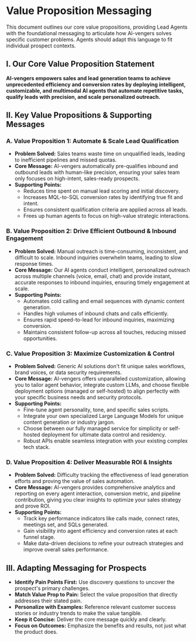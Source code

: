 # Value Proposition Messaging

This document outlines our core value propositions, providing Lead Agents with the foundational messaging to articulate how AI-vengers solves specific customer problems. Agents should adapt this language to fit individual prospect contexts.

## I. Our Core Value Proposition Statement

**AI-vengers empowers sales and lead generation teams to achieve unprecedented efficiency and conversion rates by deploying intelligent, customizable, and multimodal AI agents that automate repetitive tasks, qualify leads with precision, and scale personalized outreach.**

## II. Key Value Propositions & Supporting Messages

### A. Value Proposition 1: Automate & Scale Lead Qualification

* **Problem Solved:** Sales teams waste time on unqualified leads, leading to inefficient pipelines and missed quotas.
* **Core Message:** AI-vengers automatically pre-qualifies inbound and outbound leads with human-like precision, ensuring your sales team only focuses on high-intent, sales-ready prospects.
* **Supporting Points:**
    * Reduces time spent on manual lead scoring and initial discovery.
    * Increases MQL-to-SQL conversion rates by identifying true fit and intent.
    * Ensures consistent qualification criteria are applied across all leads.
    * Frees up human agents to focus on high-value strategic interactions.

### B. Value Proposition 2: Drive Efficient Outbound & Inbound Engagement

* **Problem Solved:** Manual outreach is time-consuming, inconsistent, and difficult to scale. Inbound inquiries overwhelm teams, leading to slow response times.
* **Core Message:** Our AI agents conduct intelligent, personalized outreach across multiple channels (voice, email, chat) and provide instant, accurate responses to inbound inquiries, ensuring timely engagement at scale.
* **Supporting Points:**
    * Automates cold calling and email sequences with dynamic content generation.
    * Handles high volumes of inbound chats and calls efficiently.
    * Ensures rapid speed-to-lead for inbound inquiries, maximizing conversion.
    * Maintains consistent follow-up across all touches, reducing missed opportunities.

### C. Value Proposition 3: Maximize Customization & Control

* **Problem Solved:** Generic AI solutions don't fit unique sales workflows, brand voices, or data security requirements.
* **Core Message:** AI-vengers offers unparalleled customization, allowing you to tailor agent behavior, integrate custom LLMs, and choose flexible deployment options (managed or self-hosted) to align perfectly with your specific business needs and security protocols.
* **Supporting Points:**
    * Fine-tune agent personality, tone, and specific sales scripts.
    * Integrate your own specialized Large Language Models for unique content generation or industry jargon.
    * Choose between our fully managed service for simplicity or self-hosted deployment for ultimate data control and residency.
    * Robust APIs enable seamless integration with your existing complex tech stack.

### D. Value Proposition 4: Deliver Measurable ROI & Insights

* **Problem Solved:** Difficulty tracking the effectiveness of lead generation efforts and proving the value of sales automation.
* **Core Message:** AI-vengers provides comprehensive analytics and reporting on every agent interaction, conversion metric, and pipeline contribution, giving you clear insights to optimize your sales strategy and prove ROI.
* **Supporting Points:**
    * Track key performance indicators like calls made, connect rates, meetings set, and SQLs generated.
    * Gain visibility into agent efficiency and conversion rates at each funnel stage.
    * Make data-driven decisions to refine your outreach strategies and improve overall sales performance.

## III. Adapting Messaging for Prospects

* **Identify Pain Points First:** Use discovery questions to uncover the prospect's primary challenges.
* **Match Value Prop to Pain:** Select the value proposition that directly addresses their stated pain.
* **Personalize with Examples:** Reference relevant customer success stories or industry trends to make the value tangible.
* **Keep it Concise:** Deliver the core message quickly and clearly.
* **Focus on Outcomes:** Emphasize the benefits and results, not just what the product does.